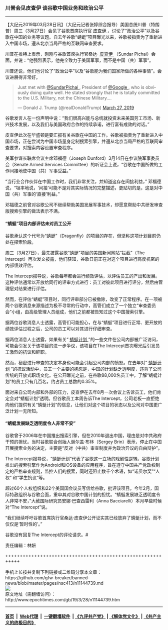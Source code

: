 ### 川普会见皮查伊 谈谷歌中国业务和政治公平
------------------------

<p>
 【大纪元2019年03月28日讯】（大纪元记者张婷综合报导）美国总统川普（特朗普）周三（3月27日）会见了谷歌首席执行官
 <a href="http://www.epochtimes.com/gb/tag/%E7%9A%AE%E6%9F%A5%E4%BC%8A.html">
  皮查伊
 </a>
 ，讨论了“政治公平”以及谷歌在中国的业务等议题。自去年谷歌“蜻蜓”项目曝光以来，谷歌被指责为了重新进入中国市场，遵从北京当局严格的互联网审查要求。
</p>
<p>
 川普在推特上表示，刚刚与谷歌首席执行官桑达‧
 <a href="http://www.epochtimes.com/gb/tag/%E7%9A%AE%E6%9F%A5%E4%BC%8A.html">
  皮查伊
 </a>
 （Sundar Pichai）会面，并说：“他强烈表示，他完全致力于美国军事，而不是中国（共）军事”。
</p>
<p>
 川普还说，他们也讨论了“政治公平”以及“谷歌能为我们国家所做的各种事情”。会议进展得非常好。
</p>
<p>
</p>
<blockquote class="twitter-tweet" data-lang="en">
 <p dir="ltr" lang="en">
  Just met with
  <a href="https://twitter.com/sundarpichai?ref_src=twsrc%5Etfw">
   @SundarPichai
  </a>
  , President of
  <a href="https://twitter.com/Google?ref_src=twsrc%5Etfw">
   @Google
  </a>
  , who is obviously doing quite well. He stated strongly that he is totally committed to the U.S. Military, not the Chinese Military….
 </p>
 <p>
  — Donald J. Trump (@realDonaldTrump)
  <a href="https://twitter.com/realDonaldTrump/status/1110989594521026561?ref_src=twsrc%5Etfw">
   March 27, 2019
  </a>
 </p>
</blockquote>
<p>
 <p>
 </p>
 <p>
  谷歌发言人在一份声明中说：“我们很高兴能与总统就投资未来美国劳工市场、新兴技术发展，以及我们与美国政府合作的持续承诺，进行富有成效的对话。”
 </p>
 <p>
  皮查伊此次在华盛顿是要汇报有关谷歌在中国的工作。谷歌被指责为了重新进入中国市场，正在尝试为中国市场量身定制搜索引擎，并遵从北京当局严格的互联网审查要求，对搜索内容设置审查程序。
 </p>
 <p>
  美军参谋长联席会议主席邓福德（Joseph Dunford）3月14日在参议院军事委员会（Senate Armed Services Committee）的听证会上说，“谷歌在中国所做的工作间接地使中国（共）军事受益。”
 </p>
 <p>
  “当行业合作伙伴在中国工作时，我们非常关注，并知道这存在间接利益，” 邓福德说，“坦率地说，‘间接’可能不是对其实际情况的完整描述，更贴切的是，这是对中国（共）军事的‘直接’利益。”
 </p>
 <p>
  邓福德之前曾对谷歌公司不继续帮助美国发展军事技术，却愿意帮助中共研发审查版搜索引擎的做法表示不满。
 </p>
 <h4>
  “蜻蜓”项目内部评估未对员工公开
 </h4>
 <p>
  谷歌承认这个代号为“蜻蜓”（Dragonfly）的项目的存在，但坚称这项计划目前仍处在探索阶段。
 </p>
 <p>
  周三（3月27日），最先披露谷歌“蜻蜓”项目的美国新闻网站“拦截”（The Intercept）再次发文披露，他们获知，谷歌日前正在对这个项目进行高度机密的内部绩效评估。
 </p>
 <p>
  The Intercept报导说，谷歌每年都会进行绩效评估，以评估员工的产出和发展。这种评估通常以开放给同行的评审方式进行：员工对彼此项目进行评分，然后由管理层对结果进行评估。
 </p>
 <p>
  然而，在评估“蜻蜓”项目时，同行评审部分已被撤除，改变了正常程序。在一项被两个谷歌消息来源描述为极不寻常的行动中，高管们成立了一个独立“审查委员会”小组，由高级管理人员组成，他们之前都被告知过这个中国搜索引擎。
 </p>
 <p>
  据两位谷歌消息人士透露，高管们可能担心，在与“蜻蜓”项目进行正常、更开放的绩效评估过程之后，公司的员工可以对其进行仔细审查。
 </p>
 <p>
  据两位消息人士透露，如果有关“
  <a href="http://www.epochtimes.com/gb/tag/%E8%9C%BB%E8%9C%93%E8%AE%A1%E5%88%92.html">
   蜻蜓计划
  </a>
  ”的一些文件在公司内部被广泛访问，可能会引发关于该项目的进一步争议，该项目在The Intercept首次曝光后引发员工激烈的抗议和辞职。
 </p>
 <p>
  然而，秘密进行审查的决定本身也可能会引起公司内部的愤怒。在去年对“
  <a href="http://www.epochtimes.com/gb/tag/%E8%9C%BB%E8%9C%93%E8%AE%A1%E5%88%92.html">
   蜻蜓计划
  </a>
  ”的抗议活动中，员工一个主要的抱怨是，中国的计划缺乏透明度，违背了公司传统的开放式职场文化。在公开曝光之前，在谷歌88,000名员工中，了解“蜻蜓计划”的员工只有几百名，约占员工总数的0.35%。
 </p>
 <p>
  面对来自公司内部和外部的压力，皮查伊在去年8月一次会议上告诉员工，他们肯定会对“蜻蜓计划”透明。但谷歌员工本周告诉The Intercept，公司老板一直拒绝向他们提供有关“蜻蜓计划”的信息，让他们对这个项目的状态以及公司对中国更广泛计划一无所知。
 </p>
 <h4>
  “蜻蜓发展缺乏透明度令人非常不安”
 </h4>
 <p>
  谷歌曾于2006年在中国推出搜索引擎，但在2010年退出中国，理由是对中共政府干预的担忧。当时谷歌联合创始人谢尔盖‧布林（Sergey Brin）表示，停止在中国开展搜索业务的决定，主要是“反对（中共）审查制度并为政治异议的自由辩护”。
 </p>
 <p>
  The Intercept报导说，“蜻蜓计划”代表了谷歌这一立场的戏剧性逆转。谷歌计划推出的搜索引擎作为Android和iOS设备的应用程序，旨在遵守中国共产党政权制定的严格审查规则，监控人们的搜索，同时还阻止数千个术语，如“诺贝尔奖”“人权” 和“学生抗议”等。
 </p>
 <p>
  超过60个人权组织和22个美国国会议员写信给谷歌，批评该项目。今年2月，国际特赦组织与谷歌会面，重申其对谷歌中国计划的担忧。“蜻蜓发展缺乏透明度令人非常不安，”大赦国际研究员安娜‧巴查西雷利（Anna Bacciarelli）本月早些时候对“The Intercept”说。
 </p>
 <p>
  “我们继续呼吁谷歌首席执行官桑达‧皮查伊公开证实其已经放弃了蜻蜓计划，而不仅仅是‘暂时性的’。”
 </p>
 <p>
  谷歌没有回复The Intercept的评论请求。#
 </p>
 <p>
  责任编辑：林妍
 </p>
</p>
+++++++++++++++++++++++++++++++++++++++++++++++++++++++++++<br/><br/>
手机上长按并复制下列链接或二维码分享本文章：<br/>
https://github.com/gfw-breaker/banned-news/blob/master/pages/nsc413/n11144739.md <br/>
<a href='https://github.com/gfw-breaker/banned-news/blob/master/pages/nsc413/n11144739.md'><img src='https://github.com/gfw-breaker/banned-news/blob/master/pages/nsc413/n11144739.md.png'/></a> <br/>
原文地址（需翻墙访问）：http://www.epochtimes.com/gb/19/3/28/n11144739.htm


------------------------
#### [首页](https://github.com/gfw-breaker/banned-news/blob/master/README.md) &nbsp;|&nbsp; [Web代理](https://github.com/labour-camp/helloworld) &nbsp;|&nbsp; [一键翻墙软件](https://github.com/gfw-breaker/nogfw/blob/master/README.md) &nbsp;| [《九评共产党》](https://github.com/gfw-breaker/9ping.md/blob/master/README.md#九评之一评共产党是什么) | [《解体党文化》](https://github.com/gfw-breaker/jtdwh.md/blob/master/README.md) | [《共产主义的终极目的》](https://github.com/gfw-breaker/gczydzjmd.md/blob/master/README.md)


